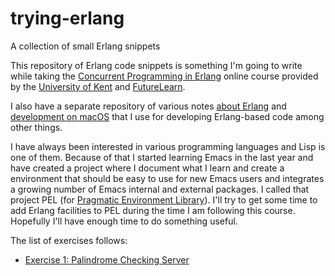# trying-erlang
A collection of small Erlang snippets

This repository of Erlang code snippets is something I'm going to write while
taking the [Concurrent Programming in
Erlang](https://www.futurelearn.com/courses/concurrent-programming-erlang)
online course provided by the [University of
Kent](https://www.futurelearn.com/partners/the-university-of-kent) and
[FutureLearn](https://www.futurelearn.com/).

I also have a separate repository of various notes [about Erlang](https://github.com/pierre-rouleau/about-erlang) and
[development on macOS](https://github.com/pierre-rouleau/about-macOS) that I
use for developing Erlang-based code among other things.

I have always been interested in various programming languages and Lisp is
one of them. Because of that I started learning Emacs in the last year and have
created a project where I document what I learn and create a environment that
should be easy to use for new Emacs users and integrates a growing number of
Emacs internal and external packages.
I called that project PEL
(for [Pragmatic Environment Library](https://github.com/pierre-rouleau/pel)).
I'll try to get some time to add Erlang
facilities to PEL during the time I am following this course.
Hopefully I'll have enough time to do something useful.


The list of exercises follows:

- [Exercise 1: Palindrome Checking Server](exercises/e1/exercise-1.rst)




<!-- ----------------------------------------------------------------------------- -->
